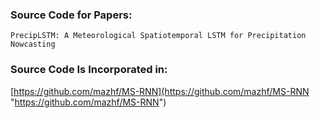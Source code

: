 ### Source Code for Papers:

`PrecipLSTM: A Meteorological Spatiotemporal LSTM for Precipitation Nowcasting`

### Source Code Is Incorporated in:
[https://github.com/mazhf/MS-RNN](https://github.com/mazhf/MS-RNN "https://github.com/mazhf/MS-RNN")
